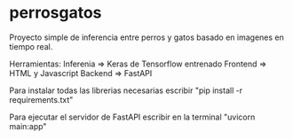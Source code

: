 # perrosgatos
Proyecto simple de inferencia entre perros y gatos basado en imagenes en tiempo real.

Herramientas:
Inferenia => Keras de Tensorflow entrenado
Frontend => HTML y Javascript
Backend => FastAPI

Para instalar todas las librerias necesarias escribir "pip install -r requirements.txt"

Para ejecutar el servidor de FastAPI escribir en la terminal "uvicorn main:app"
